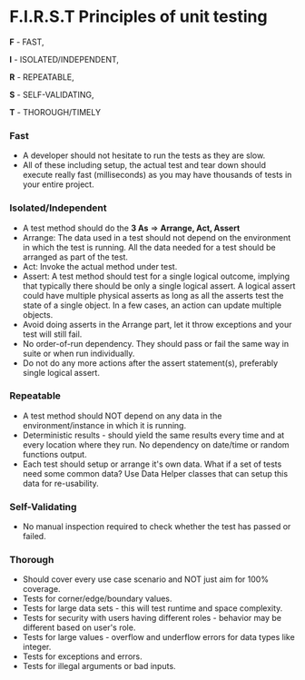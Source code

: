 # F.I.R.S.T Principles of unit testing

**F** - FAST,

**I** - ISOLATED/INDEPENDENT,

**R** - REPEATABLE,

**S** - SELF-VALIDATING,

**T** - THOROUGH/TIMELY

### Fast

* A developer should not hesitate to run the tests as they are slow.
* All of these including setup, the actual test and tear down should execute really fast \(milliseconds\) as you may have thousands of tests in your entire project.

### Isolated/Independent

* A test method should do the **3 As** =&gt; **Arrange, Act, Assert**
* Arrange: The data used in a test should not depend on the environment in which the test is running. All the data needed for a test should be arranged as part of the test.
* Act: Invoke the actual method under test.
* Assert: A test method should test for a single logical outcome, implying that typically there  should be only a single logical assert. A logical assert could have multiple physical asserts as  long as all the asserts test the state of a single object. In a few cases, an action can update  multiple objects.
* Avoid doing asserts in the Arrange part, let it throw exceptions and your test will still fail.
* No order-of-run dependency. They should pass or fail the same way in suite or when run individually.
* Do not do any more actions after the assert statement\(s\), preferably single logical assert.

### Repeatable

* A test method should NOT depend on any data in the environment/instance in which it is running.
* Deterministic results - should yield the same results every time and at every location where they run.  No dependency on date/time or random functions output.
* Each test should setup or arrange it's own data.  What if a set of tests need some common data? Use Data Helper classes that can setup this data for re-usability.

### Self-Validating

* No manual inspection required to check whether the test has passed or failed.

### Thorough

* Should cover every use case scenario and NOT just aim for 100% coverage.
* Tests for corner/edge/boundary values.
* Tests for large data sets - this will test runtime and space complexity.
* Tests for security with users having different roles - behavior may be different based on user's role.
* Tests for large values - overflow and underflow errors for data types like integer.
* Tests for exceptions and errors.
* Tests for illegal arguments or bad inputs.


